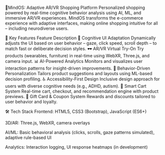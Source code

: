 🌟MindOS: Adaptive AR/VR Shopping Platform
Personalized shopping powered by real-time cognitive behavior analysis using AI, ML, and immersive AR/VR experiences. MindOS transforms the e-commerce experience with adaptive interfaces, making online shopping intuitive for all – including neurodiverse users.

🌟 Key Features
Feature	Description
🧠 Cognitive UI Adaptation	Dynamically adjusts the UI based on user behavior – gaze, click speed, scroll depth – to match fast or deliberate decision styles.
🕶️ AR/VR Virtual Try-On	Try products (wearables, furniture) in real-time using WebXR, Three.js, and camera input.
📊 AI-Powered Analytics	Monitors and visualizes user interaction patterns for insight-driven improvements.
🔁 Behavior-Driven Personalization	Tailors product suggestions and layouts using ML-based decision profiling.
♿ Accessibility-First Design	Inclusive design approach for users with diverse cognitive needs (e.g., ADHD, autism).
🛒 Smart Cart System	Real-time cart, checkout, and recommendation engine with product previews.
🎁 Gift Card & Coupon System	Rewards and discounts tailored to user behavior and loyalty.

🛠️ Tech Stack
Frontend: HTML5, CSS3 (Bootstrap), JavaScript (ES6+)

3D/AR: Three.js, WebXR, camera overlays

AI/ML: Basic behavioral analysis (clicks, scrolls, gaze patterns simulated), adaptive rule-based UI

Analytics: Interaction logging, UI response heatmaps (in development)





